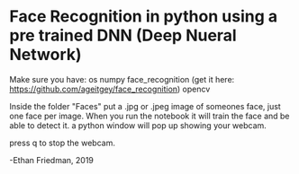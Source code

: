 # Face Recognition in python using a pre trained DNN (Deep Nueral Network)

Make sure you have:
os
numpy
face_recognition (get it here: https://github.com/ageitgey/face_recognition)
opencv

Inside the folder "Faces" put a .jpg or .jpeg image of someones face, just one face per image. When you run the notebook it will train the face and be able to detect it. a python window will pop up showing your webcam.

press q to stop the webcam.

-Ethan Friedman, 2019
